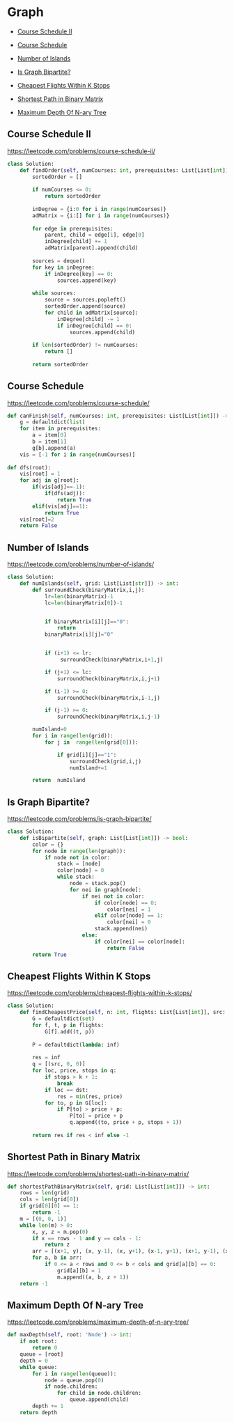 # Graph


+ [Course Schedule II](#course-schedule-ii)

+ [Course Schedule](#course-schedule)

+ [Number of Islands](#number-of-islands)

+ [Is Graph Bipartite?](#is-graph-bipartite)

+ [Cheapest Flights Within K Stops](#cheapest-flights-within-k-stops)

+ [Shortest Path in Binary Matrix](#shortest-path-in-binary-matrix)

+ [Maximum Depth Of N-ary Tree](#maximum-depth-of-n-ary-tree)

## Course Schedule II

https://leetcode.com/problems/course-schedule-ii/

```python
class Solution:
    def findOrder(self, numCourses: int, prerequisites: List[List[int]]) -> List[int]:
        sortedOrder = []
        
        if numCourses <= 0:
            return sortedOrder
        
        inDegree = {i:0 for i in range(numCourses)}
        adMatrix = {i:[] for i in range(numCourses)}
        
        for edge in prerequisites:
            parent, child = edge[1], edge[0]
            inDegree[child] += 1
            adMatrix[parent].append(child)
        
        sources = deque()
        for key in inDegree:
            if inDegree[key] == 0:
                sources.append(key)
        
        while sources:
            source = sources.popleft()
            sortedOrder.append(source)
            for child in adMatrix[source]:
                inDegree[child] -= 1
                if inDegree[child] == 0:
                    sources.append(child)
        
        if len(sortedOrder) != numCourses:
            return []
        
        return sortedOrder
```

## Course Schedule

https://leetcode.com/problems/course-schedule/ 

```python
def canFinish(self, numCourses: int, prerequisites: List[List[int]]) -> bool:
    g = defaultdict(list)
    for item in prerequisites:
        a = item[0]
        b = item[1]
        g[b].append(a)  
    vis = [-1 for i in range(numCourses)]
        
def dfs(root):
    vis[root] = 1
    for adj in g[root]:
        if(vis[adj]==-1):
            if(dfs(adj)):
                return True
        elif(vis[adj]==1):
            return True
    vis[root]=2
    return False 
```


## Number of Islands

https://leetcode.com/problems/number-of-islands/

```python
class Solution:
    def numIslands(self, grid: List[List[str]]) -> int:
        def surroundCheck(binaryMatrix,i,j):
            lr=len(binaryMatrix)-1 
            lc=len(binaryMatrix[0])-1


            if binaryMatrix[i][j]=="0":
                return
            binaryMatrix[i][j]="0" 


            if (i+1) <= lr:
                 surroundCheck(binaryMatrix,i+1,j)

            if (j+1) <= lc:
                surroundCheck(binaryMatrix,i,j+1)

            if (i-1) >= 0:
                surroundCheck(binaryMatrix,i-1,j) 

            if (j-1) >= 0:
                surroundCheck(binaryMatrix,i,j-1)  

        numIsland=0
        for i in range(len(grid)):
            for j in  range(len(grid[0])):

                if grid[i][j]=="1":
                    surroundCheck(grid,i,j)
                    numIsland+=1

        return  numIsland
```

## Is Graph Bipartite?

https://leetcode.com/problems/is-graph-bipartite/

```python
class Solution:
    def isBipartite(self, graph: List[List[int]]) -> bool:
        color = {}
        for node in range(len(graph)): 
            if node not in color:
                stack = [node]
                color[node] = 0 
                while stack:
                    node = stack.pop()
                    for nei in graph[node]:
                        if nei not in color:
                            if color[node] == 0: 
                                color[nei] = 1
                            elif color[node] == 1:
                                color[nei] = 0
                            stack.append(nei)
                        else:
                            if color[nei] == color[node]:
                                return False
        return True
```


## Cheapest Flights Within K Stops

https://leetcode.com/problems/cheapest-flights-within-k-stops/

```python
class Solution:
    def findCheapestPrice(self, n: int, flights: List[List[int]], src: int, dst: int, k: int) -> int:
        G = defaultdict(set)
        for f, t, p in flights: 
            G[f].add((t, p))
            
        P = defaultdict(lambda: inf)
            
        res = inf
        q = [(src, 0, 0)]
        for loc, price, stops in q: 
            if stops > k + 1: 
                break
            if loc == dst: 
                res = min(res, price)
            for to, p in G[loc]: 
                if P[to] > price + p: 
                    P[to] = price + p
                    q.append((to, price + p, stops + 1))
                
        return res if res < inf else -1
```

## Shortest Path in Binary Matrix

https://leetcode.com/problems/shortest-path-in-binary-matrix/

```python
def shortestPathBinaryMatrix(self, grid: List[List[int]]) -> int:
    rows = len(grid)
    cols = len(grid[0])
    if grid[0][0] == 1:
        return -1
    m = [(0, 0, 1)]
    while len(m) > 0:
        x, y, z = m.pop(0)
        if x == rows - 1 and y == cols - 1:
            return z
        arr = [(x+1, y), (x, y-1), (x, y+1), (x-1, y+1), (x+1, y-1), (x-1, y-1), (x+1, y+1), (x-1, y)]
        for a, b in arr:
            if 0 <= a < rows and 0 <= b < cols and grid[a][b] == 0:
                grid[a][b] = 1
                m.append((a, b, z + 1))
    return -1
```

## Maximum Depth Of N-ary Tree

https://leetcode.com/problems/maximum-depth-of-n-ary-tree/ 

```python
def maxDepth(self, root: 'Node') -> int:
    if not root:
        return 0
    queue = [root]
    depth = 0
    while queue:
        for i in range(len(queue)):
            node = queue.pop(0)
            if node.children:
                for child in node.children:
                    queue.append(child)
        depth += 1
    return depth
```